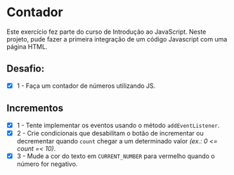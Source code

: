 # Contador

Este exercício fez parte do curso de Introdução ao JavaScript.
Neste projeto, pude fazer a primeira integração de um código Javascript com uma página HTML.

## Desafio:

- [x] 1 - Faça um contador de números utilizando JS.

## Incrementos

- [x] 1 - Tente implementar os eventos usando o método `addEventListener`.
- [x] 2 - Crie condicionais que desabilitam o botão de incrementar ou decrementar quando `count` chegar a um determinado valor _(ex.: 0 <= count =< 10)_.
- [x] 3 - Mude a cor do texto em `CURRENT_NUMBER` para vermelho quando o número for negativo.
